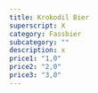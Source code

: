 ```yaml
---
title: Krokodil Bier
superscript: X
category: Fassbier
subcategory: ""
description: x
price1: "1,0"
price2: "2,0"
price3: "3,0"
---
```

